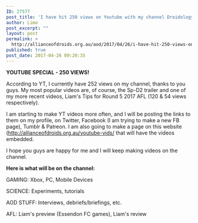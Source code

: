 ```yaml
---
ID: 27577
post_title: 'I have hit 250 views on Youtube with my channel Droidology &#8211; I thank you!'
author: Limo
post_excerpt: ""
layout: post
permalink: >
  http://allianceofdroids.org.au/aod/2017/04/26/i-have-hit-250-views-on-youtube-with-my-channel-droidology-i-thank-you/
published: true
post_date: 2017-04-26 09:20:35
---
```

<strong>YOUTUBE SPECIAL - 250 VIEWS!</strong>

According to YT, I currently have 252 views on my channel, thanks to you guys. My most popular videos are, of course, the Sp-D2 trailer and one of my more recent videos, Liam's Tips for Round 5 2017 AFL (120 &amp; 54 views respectively).

I am starting to make YT videos more often, and I will be posting the links to them on my profile, on Twitter, Facebook (I am trying to make a new FB page), Tumblr &amp; Patreon. I am also going to make a page on this website (<a class="wpforo-auto-embeded-link" href="http://allianceofdroids.org.au/youtube-vids/" target="_blank" rel="noopener noreferrer">http://allianceofdroids.org.au/youtube-vids/</a> that will have the videos embedded.

I hope you guys are happy for me and I will keep making videos on the channel.

<strong>Here is what will be on the channel:</strong>

GAMING: Xbox, PC, Mobile Devices

SCIENCE: Experiments, tutorials

AOD STUFF: Interviews, debriefs/briefings, etc.

AFL: Liam's preview (Essendon FC games), Liam's review
